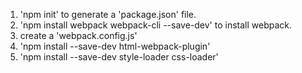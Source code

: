 1.  'npm init' to generate a 'package.json' file.
2.  'npm install webpack webpack-cli --save-dev' to install webpack.
3.  create a 'webpack.config.js'
4.  'npm install --save-dev html-webpack-plugin'
5.  'npm install --save-dev style-loader css-loader'
